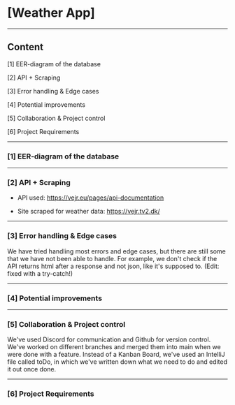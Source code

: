 # [Weather App]

-----
## Content

[1] EER-diagram of the database

[2] API + Scraping

[3] Error handling & Edge cases

[4] Potential improvements

[5] Collaboration & Project control

[6] Project Requirements

-----
### [1] EER-diagram of the database


-----
### [2] API + Scraping

- API used: https://vejr.eu/pages/api-documentation

- Site scraped for weather data: https://vejr.tv2.dk/

-----
### [3] Error handling & Edge cases

We have tried handling most errors and edge cases, but there are still some that we have not been able to handle.
For example, we don't check if the API returns html after a response and 
not json, like it's supposed to. (Edit: fixed with a try-catch!)

-----
### [4] Potential improvements


-----
### [5] Collaboration & Project control

We've used Discord for communication and Github for version control. We've worked on different branches
and merged them into main when we were done with a feature. Instead of a Kanban Board, we've used an IntelliJ file called toDo,
in which we've written down what we need to do and edited it out once done.

-----
### [6] Project Requirements
